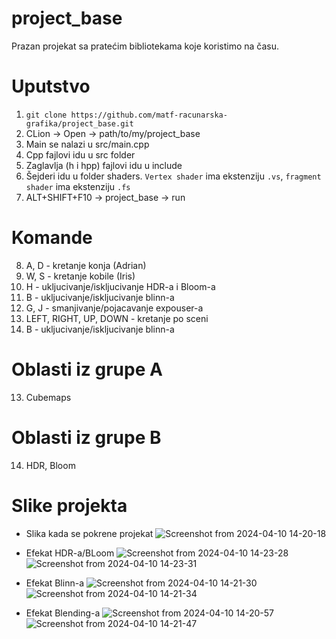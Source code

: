 # project_base
Prazan projekat sa pratećim bibliotekama koje koristimo na času. 

# Uputstvo
1. `git clone https://github.com/matf-racunarska-grafika/project_base.git`
2. CLion -> Open -> path/to/my/project_base
3. Main se nalazi u src/main.cpp
4. Cpp fajlovi idu u src folder
5. Zaglavlja (h i hpp) fajlovi idu u include
6. Šejderi idu u folder shaders. `Vertex shader` ima ekstenziju `.vs`, `fragment shader` ima ekstenziju `.fs`
7. ALT+SHIFT+F10 -> project_base -> run

# Komande 
8. A, D - kretanje konja (Adrian)
9. W, S - kretanje kobile (Iris)
9. H - ukljucivanje/iskljucivanje HDR-a i Bloom-a
10. B - ukljucivanje/iskljucivanje blinn-a
10. G, J - smanjivanje/pojacavanje expouser-a
11. LEFT, RIGHT, UP, DOWN - kretanje po sceni
12. B - ukljucivanje/iskljucivanje blinn-a

# Oblasti iz grupe A
13. Cubemaps

# Oblasti iz grupe B
14. HDR, Bloom

# Slike projekta

- Slika kada se pokrene projekat
![Screenshot from 2024-04-10 14-20-18](https://github.com/martinairicaninn/projekat-grafika/assets/165202526/c8788774-8bbc-482d-8eb7-181f0ce48438)

- Efekat HDR-a/BLoom
![Screenshot from 2024-04-10 14-23-28](https://github.com/martinairicaninn/projekat-grafika/assets/165202526/b7edeb17-5899-4ee4-917a-82dcd6b67477)
![Screenshot from 2024-04-10 14-23-31](https://github.com/martinairicaninn/projekat-grafika/assets/165202526/c59eaf39-da57-4eb5-a513-2309ba6545d3)

- Efekat Blinn-a
![Screenshot from 2024-04-10 14-21-30](https://github.com/martinairicaninn/projekat-grafika/assets/165202526/11a294cc-7067-4ea8-afe8-e50af866e437)
![Screenshot from 2024-04-10 14-21-34](https://github.com/martinairicaninn/projekat-grafika/assets/165202526/53dd418e-ec08-4ca3-9338-b9109ff8fb9d)

- Efekat Blending-a
![Screenshot from 2024-04-10 14-20-57](https://github.com/martinairicaninn/projekat-grafika/assets/165202526/562c8670-b7de-4177-8ced-d2f5dea5dab2)
![Screenshot from 2024-04-10 14-21-47](https://github.com/martinairicaninn/projekat-grafika/assets/165202526/6f64fa46-0107-409a-93aa-b48ad4619fc8)
